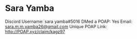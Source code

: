 # Sara Yamba

Discord Username: sara yamba#5016
DMed a POAP: Yes
Email: sara.m.m.yamba26@gmail.com
Unique POAP Link: http://POAP.xyz/claim/kagz97